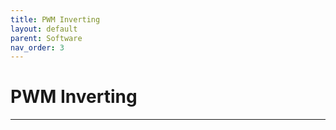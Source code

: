```yaml
---
title: PWM Inverting
layout: default
parent: Software
nav_order: 3
---
```


# **PWM Inverting**
***


